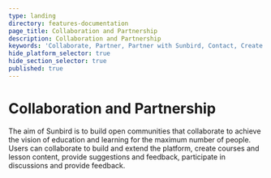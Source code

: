 ```yaml
---
type: landing
directory: features-documentation
page_title: Collaboration and Partnership
description: Collaboration and Partnership
keywords: 'Collaborate, Partner, Partner with Sunbird, Contact, Create content'
hide_platform_selector: true
hide_section_selector: true
published: true
---
```

# Collaboration and Partnership

The aim of Sunbird is to build open communities that collaborate to achieve the vision of education and learning for the maximum number of people. Users can collaborate to build and extend the platform, create courses and lesson content, provide suggestions and feedback, participate in discussions and provide feedback.
